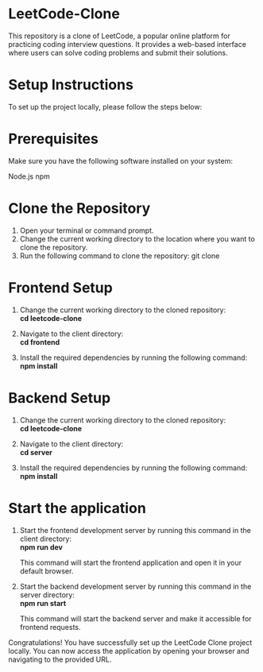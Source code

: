 # LeetCode-Clone


This repository is a clone of LeetCode, a popular online platform for practicing coding interview questions. It provides a web-based interface where users can solve coding problems and submit their solutions.

# Setup Instructions

To set up the project locally, please follow the steps below:

# Prerequisites
Make sure you have the following software installed on your system:

Node.js
npm 

# Clone the Repository
1. Open your terminal or command prompt.
2. Change the current working directory to the location where you want to clone the repository.
3. Run the following command to clone the repository:
   git clone <repository-url>

  
  
# Frontend Setup
1. Change the current working directory to the cloned repository:  
   **cd leetcode-clone**  
   
2. Navigate to the client directory:  
   **cd frontend**  
   
3. Install the required dependencies by running the following command:  
   **npm install**  
  
# Backend Setup
1. Change the current working directory to the cloned repository:  
   **cd leetcode-clone** 
   
2. Navigate to the client directory:  
   **cd server**  
   
3. Install the required dependencies by running the following command:  
   **npm install**  
  
  
# Start the application
1. Start the frontend development server by running this command in the client directory:  
   **npm run dev**
   
   This command will start the frontend application and open it in your default browser.  

2. Start the backend development server  by running this command in the server directory:  
   **npm run start** 
   
   This command will start the backend server and make it accessible for frontend requests.  

Congratulations! You have successfully set up the LeetCode Clone project locally. You can now access the application by opening your browser and navigating to the provided URL.
